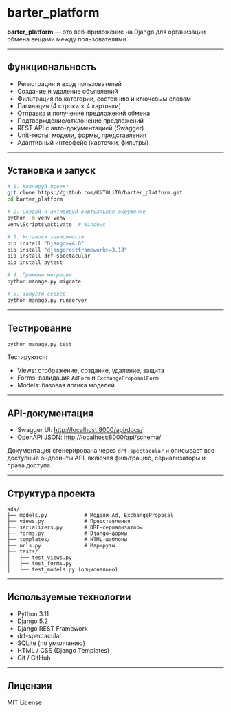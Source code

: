 # barter_platform

**barter_platform** — это веб-приложение на Django для организации обмена вещами между пользователями.

---

## Функциональность

- Регистрация и вход пользователей
- Создание и удаление объявлений
- Фильтрация по категории, состоянию и ключевым словам
- Пагинация (4 строки × 4 карточки)
- Отправка и получение предложений обмена
- Подтверждение/отклонение предложений
- REST API с авто-документацией (Swagger)
- Unit-тесты: модели, формы, представления
- Адаптивный интерфейс (карточки, фильтры)

---

## Установка и запуск

```bash
# 1. Клонируй проект
git clone https://github.com/KiT0LiT0/barter_platform.git
cd barter_platform

# 2. Создай и активируй виртуальное окружение
python -m venv venv
venv\Scripts\activate  # Windows

# 3. Установи зависимости
pip install "Django>=4.0"
pip install "djangorestframework>=3.13"
pip install drf-spectacular
pip install pytest

# 4. Примени миграции
python manage.py migrate

# 5. Запусти сервер
python manage.py runserver
```

---

## Тестирование

```bash
python manage.py test
```

Тестируются:
- Views: отображение, создание, удаление, защита
- Forms: валидация `AdForm` и `ExchangeProposalForm`
- Models: базовая логика моделей

---

## API-документация

- Swagger UI: [http://localhost:8000/api/docs/](http://localhost:8000/api/docs/)
- OpenAPI JSON: [http://localhost:8000/api/schema/](http://localhost:8000/api/schema/)

Документация сгенерирована через `drf-spectacular` и описывает все доступные эндпоинты API, включая фильтрацию, сериализаторы и права доступа.

---

## Структура проекта

```text
ads/
├── models.py            # Модели Ad, ExchangeProposal
├── views.py             # Представления
├── serializers.py       # DRF-сериализаторы
├── forms.py             # Django-формы
├── templates/           # HTML-шаблоны
├── urls.py              # Маршруты
├── tests/
│   ├── test_views.py
│   ├── test_forms.py
│   └── test_models.py (опционально)
```

---

## Используемые технологии

- Python 3.11
- Django 5.2
- Django REST Framework
- drf-spectacular
- SQLite (по умолчанию)
- HTML / CSS (Django Templates)
- Git / GitHub

---

## Лицензия

MIT License